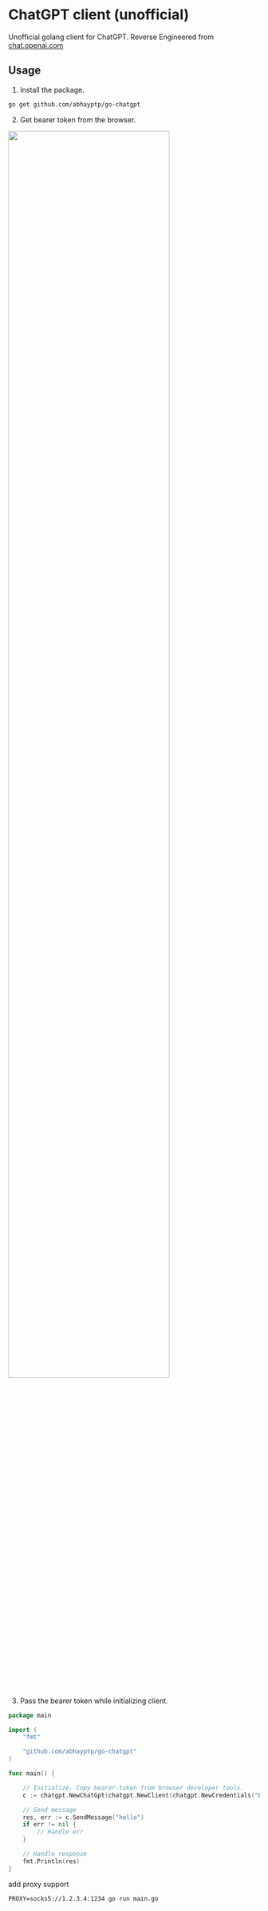 # ChatGPT client (unofficial)

Unofficial golang client for ChatGPT. Reverse Engineered from [chat.openai.com](https://chat.openai.com)

## Usage

1. Install the package.
```bash
go get github.com/abhayptp/go-chatgpt
```

2. Get bearer token from the browser.

<img src="https://user-images.githubusercontent.com/22256898/205469104-d99b6a6a-18d2-4fea-9a58-6936d3be6479.png" width=80%>


3. Pass the bearer token while initializing client.

```go
package main

import (
	"fmt"

	"github.com/abhayptp/go-chatgpt"
)

func main() {

	// Initialize. Copy bearer-token from browser developer tools.
	c := chatgpt.NewChatGpt(chatgpt.NewClient(chatgpt.NewCredentials("Bearer <Bearer-Token>")))

	// Send message
	res, err := c.SendMessage("hello")
	if err != nil {
		// Handle err
	}

	// Handle response
	fmt.Println(res)
}
```

add proxy support
```
PROXY=socks5://1.2.3.4:1234 go run main.go
```
